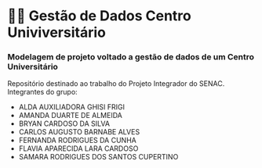 # 👨‍🎓 Gestão de Dados Centro Univiversitário 

### Modelagem de projeto voltado a gestão de dados de um Centro Universitário
Repositório destinado ao trabalho do Projeto Integrador do SENAC. Integrantes do grupo: 
- ALDA AUXILIADORA GHISI FRIGI
- AMANDA DUARTE DE ALMEIDA
- BRYAN CARDOSO DA SILVA 
- CARLOS AUGUSTO BARNABE ALVES
- FERNANDA RODRIGUES DA CUNHA
- FLAVIA APARECIDA LARA CARDOSO 
- SAMARA RODRIGUES DOS SANTOS CUPERTINO


